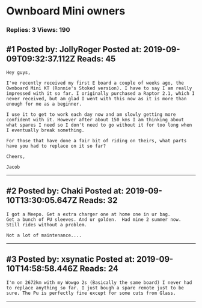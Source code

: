 # Ownboard Mini owners

### Replies: 3 Views: 190

## \#1 Posted by: JollyRoger Posted at: 2019-09-09T09:32:37.112Z Reads: 45

```
Hey guys,

I've recently received my first E board a couple of weeks ago, the Ownboard Mini KT (Ronnie's Stoked version). I have to say I am really impressed with it so far. I originally purchased a Raptor 2.1, which I never received, but am glad I went with this now as it is more than enough for me as a beginner.

I use it to get to work each day now and am slowly getting more confident with it. However after about 150 kms I am thinking about what spares I need so I don't need to go without it for too long when I eventually break something.

For those that have done a fair bit of riding on theirs, what parts have you had to replace on it so far?

Cheers,

Jacob
```

---
## \#2 Posted by: Chaki Posted at: 2019-09-10T13:30:05.647Z Reads: 32

```
I got a Meepo. Get a extra charger one at home one in ur bag. 
Get a bunch of PU sleeves. And ur golden.  Had mine 2 summer now. Still rides without a problem.

Not a lot of maintenance....
```

---
## \#3 Posted by: xsynatic Posted at: 2019-09-10T14:58:58.446Z Reads: 24

```
I'm on 2672km with my Wowgo 2s (Basically the same board) I never had to replace anything so far. I just bough a spare remote just to be sure. The Pu is perfectly fine except for some cuts from Glass.
```

---
